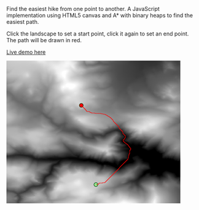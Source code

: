 Find the easiest hike from one point to another. A JavaScript implementation using HTML5 canvas and A* with binary heaps to find the easiest path.

Click the landscape to set a start point, click it again to set an end point. The path will be drawn in red.

[Live demo here](http://pianosnake.github.io/path-finder/index.html)

![Alt text](/images/deer_ridge_example.png "Deer Ridge with solved path")
